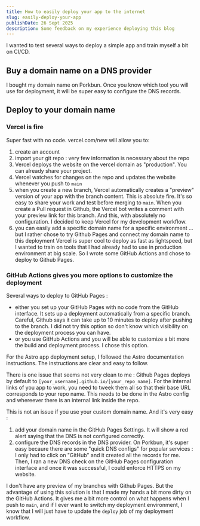 ```yaml
---
title: How to easily deploy your app to the internet
slug: easily-deploy-your-app
publishDate: 26 Sept 2025
description: Some feedback on my experience deploying this blog
---
```


I wanted to test several ways to deploy a simple app and train myself a bit on CI/CD.

## Buy a domain name on a DNS provider

I bought my domain name on Porkbun. Once you know which tool you will use for deployment, it will be super easy to configure the DNS records.

## Deploy to your domain name

### Vercel is fire

Super fast with no code.
vercel.com/new will allow you to:

1. create an account
2. import your git repo : very few information is necessary about the repo
3. Vercel deploys the website on the vercel domain as "production". You can already share your project.
4. Vercel watches for changes on the repo and updates the website whenever you push to `main`
5. when you create a new branch, Vercel automatically creates a "preview" version of your app with the branch content. This is absolute fire. It's so easy to share your work and test before merging to `main`. When you create a Pull request in Github, the Vercel bot writes a comment with your preview link for this branch. And this, with absolutely no configuration. I decided to keep Vercel for my development workflow.
6. you can easily add a specific domain name for a specific environment
   ... but I rather chose to try Github Pages and connect my domain name to this deployment
   Vercel is super cool to deploy as fast as lightspeed, but I wanted to train on tools that I had already had to use in production environment at big scale. So I wrote some GitHub Actions and chose to deploy to Github Pages.

### GitHub Actions gives you more options to customize the deployment

Several ways to deploy to GitHub Pages :

- either you set up your GitHub Pages with no code from the GitHub interface. It sets up a deployment automatically from a specific branch. Careful, Github says it can take up to 10 minutes to deploy after pushing to the branch. I did not try this option so don't know which visibility on the deployment process you can have.
- or you use GitHub Actions and you will be able to customize a bit more the build and deployment process. I chose this option.

For the Astro app deployment setup, I followed the Astro documentation instructions. The instructions are clear and easy to follow.

There is one issue that seems not very clean to me : Github Pages deploys by default to `[your_username].github.io/[your_repo_name]`. For the internal links of you app to work, you need to tweek them all so that their base URL corresponds to your repo name. This needs to be done in the Astro config and whereever there is an internal link inside the repo.

This is not an issue if you use your custom domain name.
And it's very easy :

1. add your domain name in the GitHub Pages Settings. It will show a red alert saying that the DNS is not configured correctly.
2. configure the DNS records in the DNS provider. On Porkbun, it's super easy becaure there are some "quick DNS configs" for popular services : I only had to click on "GitHub" and it created all the records for me. Then, I ran a new DNS check on the GitHub Pages configuration interface and once it was successful, I could enforce HTTPS on my website.

I don't have any preview of my branches with Github Pages. But the advantage of using this solution is that I made my hands a bit more dirty on the GitHub Actions. It gives me a bit more control on what happens when I push to `main`, and if I ever want to switch my deployment environment, I know that I will just have to update the `deploy` job of my deployment workflow.
